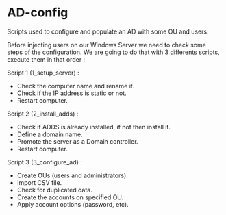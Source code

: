 # AD-config
Scripts used to configure and populate an AD with some OU and users.

Before injecting users on our Windows Server we need to check some steps of the configuration.
We are going to do that with 3 differents scripts, execute them in that order :

Script 1 (1_setup_server) :
- Check the computer name and rename it.
- Check if the IP address is static or not.
- Restart computer.

Script 2 (2_install_adds) :
- Check if ADDS is already installed, if not then install it.
- Define a domain name.
- Promote the server as a Domain controller.
- Restart computer.

Script 3 (3_configure_ad) :
- Create OUs (users and administrators).
- import CSV file.
- Check for duplicated data.
- Create the accounts on specified OU.
- Apply account options (password, etc).
